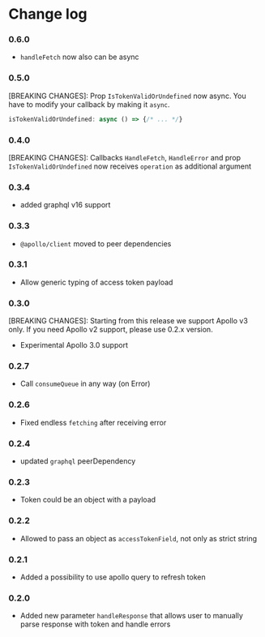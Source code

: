 # Change log

### 0.6.0
- `handleFetch` now also can be async

### 0.5.0
[BREAKING CHANGES]: Prop `IsTokenValidOrUndefined` now async. You have to modify your callback by making it `async`.

```ts
isTokenValidOrUndefined: async () => {/* ... */}
```


### 0.4.0
[BREAKING CHANGES]: Callbacks `HandleFetch`, `HandleError` and prop `IsTokenValidOrUndefined` now receives `operation` as additional argument

### 0.3.4
- added graphql v16 support

### 0.3.3
- `@apollo/client` moved to peer dependencies

### 0.3.1
- Allow generic typing of access token payload

### 0.3.0
[BREAKING CHANGES]: Starting from this release we support Apollo v3 only. If you need Apollo v2 support, please use
0.2.x version.

- Experimental Apollo 3.0 support

### 0.2.7
- Call `consumeQueue` in any way (on Error)

### 0.2.6
- Fixed endless `fetching` after receiving error

### 0.2.4
- updated `graphql` peerDependency

### 0.2.3
- Token could be an object with a payload

### 0.2.2
- Allowed to pass an object as `accessTokenField`, not only as strict string

### 0.2.1
- Added a possibility to use apollo query to refresh token

### 0.2.0
- Added new parameter `handleResponse` that allows user to manually parse response with token and handle errors
